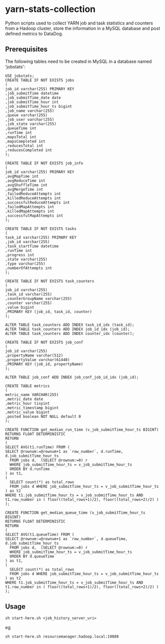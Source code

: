 # yarn-stats-collection

Python scripts used to collect YARN job and task statistics and counters from a Hadoop cluster, store the information in a MySQL database and post defined metrics to DataDog.

## Prerequisites

The following tables need to be created in MySQL in a database named 'jobstats':

	USE jobstats;
	CREATE TABLE IF NOT EXISTS jobs 
	(
	job_id varchar(255) PRIMARY KEY
	,job_submitTime datetime
	,job_submitTime_date date
	,job_submitTime_hour int
	,job_submitTime_hour_ts bigint
	,job_name varchar(255)
	,queue varchar(255)
	,job_user varchar(255)
	,job_state varchar(255)
	,queueTime int
	,runTime int
	,mapsTotal int
	,mapsCompleted int
	,reducesTotal int
	,reducesCompleted int
	);
	
	CREATE TABLE IF NOT EXISTS job_info
	(
	job_id varchar(255) PRIMARY KEY
	,avgMapTime int
	,avgReduceTime int
	,avgShuffleTime int
	,avgMergeTime int
	,failedReduceAttempts int
	,killedReduceAttempts int
	,successfulReduceAttempts int
	,failedMapAttempts int
	,killedMapAttempts int
	,successfulMapAttempts int
	);

	CREATE TABLE IF NOT EXISTS tasks
	(
	task_id varchar(255) PRIMARY KEY
	,job_id varchar(255)
	,task_startTime datetime
	,runTime int
	,progress int
	,state varchar(255) 
	,type varchar(255)
	,numberOfAttempts int
	);

	CREATE TABLE IF NOT EXISTS task_counters
	(
	job_id varchar(255)
	,task_id varchar(255)
	,counterGroupName varchar(255)
	,counter varchar(255)
	,value bigint
	,PRIMARY KEY (job_id, task_id, counter)
	);

	ALTER TABLE task_counters ADD INDEX task_id_idx (task_id);
	ALTER TABLE task_counters ADD INDEX job_id_idx (job_id);
	ALTER TABLE task_counters ADD INDEX counter_idx (counter);

	CREATE TABLE IF NOT EXISTS job_conf
	(
	job_id varchar(255)
	,propertyName varchar(512)
	,propertyValue varchar(61440)
	,PRIMARY KEY (job_id, propertyName)
	);
	
	ALTER TABLE job_conf ADD INDEX job_conf_job_id_idx (job_id);
	
	CREATE TABLE metrics
	(
	metric_name VARCHAR(255)
	,metric_date date
	,metric_hour tinyint
	,metric_timestamp bigint
	,metric_value bigint
	,posted boolean NOT NULL default 0
	);

	CREATE FUNCTION get_median_run_time (v_job_submitTime_hour_ts BIGINT)
	RETURNS FLOAT DETERMINISTIC
	RETURN 
	(
	SELECT AVG(t1.runTime) FROM (
	SELECT @rownum:=@rownum+1 as `row_number`, d.runTime, d.job_submitTime_hour_ts
	  FROM jobs d,  (SELECT @rownum:=0) r
	  WHERE job_submitTime_hour_ts = v_job_submitTime_hour_ts
	  ORDER BY d.runTime
	) as t1, 
	(
	  SELECT count(*) as total_rows
	  FROM jobs d WHERE job_submitTime_hour_ts = v_job_submitTime_hour_ts
	) as t2
	WHERE t1.job_submitTime_hour_ts = v_job_submitTime_hour_ts AND
	t1.row_number in ( floor((total_rows+1)/2), floor((total_rows+2)/2) )
	);	
	
	CREATE FUNCTION get_median_queue_time (v_job_submitTime_hour_ts BIGINT)
	RETURNS FLOAT DETERMINISTIC
	RETURN 
	(
	SELECT AVG(t1.queueTime) FROM (
	SELECT @rownum:=@rownum+1 as `row_number`, d.queueTime, d.job_submitTime_hour_ts
	  FROM jobs d,  (SELECT @rownum:=0) r
	  WHERE job_submitTime_hour_ts = v_job_submitTime_hour_ts
	  ORDER BY d.queueTime
	) as t1, 
	(
	  SELECT count(*) as total_rows
	  FROM jobs d WHERE job_submitTime_hour_ts = v_job_submitTime_hour_ts
	) as t2
	WHERE t1.job_submitTime_hour_ts = v_job_submitTime_hour_ts AND
	t1.row_number in ( floor((total_rows+1)/2), floor((total_rows+2)/2) )
	);
	
## Usage

	sh start-here.sh <job_history_server_uri>

eg

	sh start-here.sh resourcemanager.hadoop.local:19888